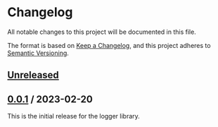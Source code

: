 # Changelog

All notable changes to this project will be documented in this file.

The format is based on [Keep a Changelog](https://keepachangelog.com/en/1.0.0/),
and this project adheres to [Semantic Versioning](https://semver.org/spec/v2.0.0.html).

## [Unreleased]

## [0.0.1] / 2023-02-20

This is the initial release for the logger library.

[unreleased]: https://github.com/jgrancell/logger/compare/v0.0.1...HEAD
[0.0.1]: https://github.com/jgrancell/logger/releases/tag/v0.0.1
